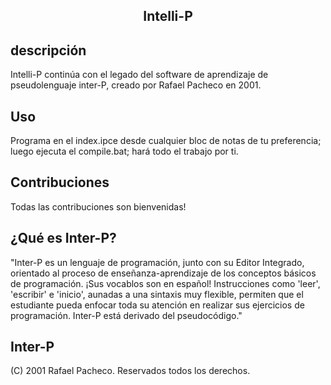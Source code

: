 ###

<h2 align="center">Intelli-P</h2>

###

## descripción
Intelli-P continúa con el legado del software de aprendizaje de pseudolenguaje inter-P, creado por Rafael Pacheco en 2001.

## Uso
Programa en el index.ipce desde cualquier bloc de notas de tu preferencia; luego ejecuta el compile.bat; hará todo el trabajo por ti.

## Contribuciones
Todas las contribuciones son bienvenidas!

## ¿Qué es Inter-P?

"Inter-P es un lenguaje de programación, junto con su Editor Integrado, orientado al proceso de enseñanza-aprendizaje de los conceptos básicos de programación. ¡Sus vocablos son en español! Instrucciones como 'leer', 'escribir' e 'inicio', aunadas a una sintaxis muy flexible, permiten que el estudiante pueda enfocar toda su atención en realizar sus ejercicios de programación. Inter-P está derivado del pseudocódigo."

## Inter-P 
(C) 2001 Rafael Pacheco. Reservados todos los derechos.
